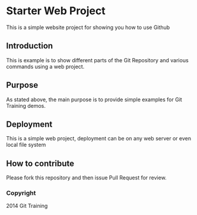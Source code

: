 # Starter Web Project

This is a simple website project for showing you how to use Github

## Introduction

This is example is to show different parts of the Git Repository and various commands using a web project.

## Purpose

As stated above, the main purpose is to provide simple examples for Git Training demos.

## Deployment

This is a simple web project, deployment can be on any web server or even local file system

## How to contribute

Please fork this repository and then issue Pull Request for review.
### Copyright

2014 Git Training

